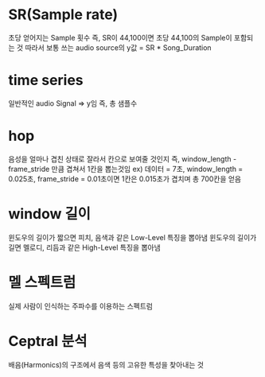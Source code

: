 # SR(Sample rate)
 초당 얻어지는 Sample 횟수
즉, SR이 44,100이면 초당 44,100의 Sample이 포함되는 것
따라서 보통 쓰는 audio source의 y값 = SR * Song_Duration

# time series
 일반적인 audio Signal => y임 
 즉, 총 샘플수

# hop
 음성을 얼마나 겹친 상태로 잘라서 칸으로 보여줄 것인지
 즉, window_length - frame_stride 만큼 겹쳐서 1칸을 뽑는것임
 ex) 데이터 = 7초, window_length = 0.025초, frame_stride = 0.01초이면 1칸은 0.015초가 겹치며 총 700칸을 얻음

 # window 길이
 윈도우의 길이가 짧으면 피치, 음색과 같은 Low-Level 특징을 뽑아냄
 윈도우의 길이가 길면 멜로디, 리듬과 같은 High-Level 특징을 뽑아냄

 # 멜 스펙트럼
 실제 사람이 인식하는 주파수를 이용하는 스펙트럼

 # Ceptral 분석
 배음(Harmonics)의 구조에서 음색 등의 고유한 특성을 찾아내는 것

 

